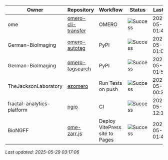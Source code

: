 | Owner | Repository | Workflow | Status | Last Run | URL |
| ----- | ---------- | -------- | ------ | -------- | --- |
| ome | [omero-cli-transfer](https://github.com/ome/omero-cli-transfer) | OMERO | ![Success](https://img.shields.io/badge/Success-brightgreen) | 2025-05-29 01:42:22 | [15314331951](https://github.com/ome/omero-cli-transfer/actions/runs/15314331951) |
| German-BioImaging | [omero-autotag](https://github.com/German-BioImaging/omero-autotag) | PyPI | ![Success](https://img.shields.io/badge/Success-brightgreen) | 2025-05-29 01:03:20 | [15313859749](https://github.com/German-BioImaging/omero-autotag/actions/runs/15313859749) |
| German-BioImaging | [omero-tagsearch](https://github.com/German-BioImaging/omero-tagsearch) | PyPI | ![Success](https://img.shields.io/badge/Success-brightgreen) | 2025-05-29 01:54:04 | [15314473170](https://github.com/German-BioImaging/omero-tagsearch/actions/runs/15314473170) |
| TheJacksonLaboratory | [ezomero](https://github.com/TheJacksonLaboratory/ezomero) | Run Tests on push | ![Success](https://img.shields.io/badge/Success-brightgreen) | 2025-05-25 00:36:03 | [15232456855](https://github.com/TheJacksonLaboratory/ezomero/actions/runs/15232456855) |
| fractal-analytics-platform | [ngio](https://github.com/fractal-analytics-platform/ngio) | CI | ![Success](https://img.shields.io/badge/Success-brightgreen) | 2025-05-28 12:16:44 | [15299896320](https://github.com/fractal-analytics-platform/ngio/actions/runs/15299896320) |
| BioNGFF | [ome-zarr.js](https://github.com/BioNGFF/ome-zarr.js) | Deploy VitePress site to Pages | ![Success](https://img.shields.io/badge/Success-brightgreen) | 2025-05-29 01:42:31 | [15314334095](https://github.com/BioNGFF/ome-zarr.js/actions/runs/15314334095) |


*Last updated: 2025-05-29 03:17:06*